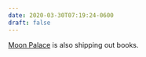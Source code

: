 ```yaml
---
date: 2020-03-30T07:19:24-0600
draft: false
---
```


[Moon Palace](https://www.moonpalacebooks.com/?q=h.tviewer&using_sb=status) is also shipping out books.

